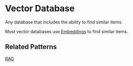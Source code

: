 # Vector Database

Any database that includes the ability to find similar items.

Most vector databases use [Embeddings](./embeddings.md) to find similar items.

## Related Patterns

[RAG](../patterns/rag.md)